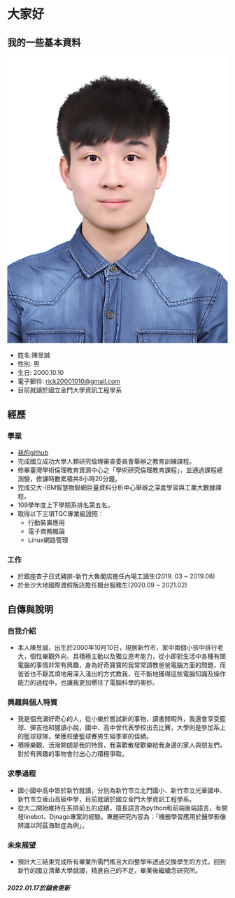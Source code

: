 # 大家好
## 我的一些基本資料
![me](img/myphoto.jpg)
* 姓名:陳昱誠
* 性別: 男
* 生日: 2000.10.10
* 電子郵件: rick20001010@gmail.com
* 目前就讀於國立金門大學資訊工程學系
## 經歷
### 學業
* [我的github](https://github.com/cycyucheng1010)
* 完成國立成功大學人類研究倫理審查委員會舉辦之教育訓練課程。
* 修畢臺灣學術倫理教育資源中心之「學術研究倫理教育課程」，並通過課程總測驗，修課時數累積共8小時20分鐘。
* 完成交大-IBM智慧物聯網巨量資料分析中心舉辦之深度學習與工業大數據課程。
* 109學年度上下學期系排名第五名。
* 取得以下三項TQC專業級證照：
     * 行動裝置應用
     * 電子商務概論
     * Linux網路管理
### 工作
* 於銀座杏子日式豬排-新竹大魯閣店擔任內場工讀生(2019. 03 ~ 2019.08)
* 於金沙大地國際渡假飯店擔任櫃台服務生(2020.09 ~ 2021.02)
## 自傳與說明
### 自我介紹
* 本人陳昱誠，出生於2000年10月10日，現居新竹市，家中兩個小孩中排行老大，個性樂觀外向、具積極主動以及獨立思考能力，從小即對生活中各種有關電腦的事情非常有興趣，身為好奇寶寶的我常常請教爸爸電腦方面的問題，而爸爸也不厭其煩地用深入淺出的方式教我，在不斷地獲得這些電腦知識及操作能力的過程中，也讓我更加嚮往了電腦科學的奧妙。
### 興趣與個人特質
* 我是個充滿好奇心的人，從小樂於嘗試新的事物，讀書閒暇外，我還會享受籃球、彈吉他和閱讀小說，國中、高中曾代表學校出去比賽，大學則是參加系上的籃球球隊，榮獲校慶籃球賽男生組季軍的佳績。
* 積極樂觀、活潑開朗是我的特質，我喜歡散發歡樂給我身邊的家人與朋友們，對於有興趣的事物會付出心力積極爭取。
### 求學過程
* 國小國中高中皆於新竹就讀，分別為新竹市立北門國小、新竹市立光華國中、新竹市立香山高級中學，目前就讀於國立金門大學資訊工程學系。
* 從大二開始維持在系排前五的成績，擅長語言為python和前端後端語言，有開發linebot、Djnago專案的經驗。專題研究內容為：「機器學習應用於醫學影像辨識以阿茲海默症為例」。
### 未來展望
* 預計大三結束完成所有畢業所需門檻且大四整學年透過交換學生的方式，回到新竹的國立清華大學就讀，精進自己的不足，畢業後繼續念研究所。

##### 2022.01.17於貓舍更新